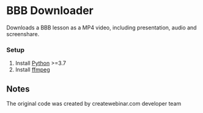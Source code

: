 # BBB Downloader

Downloads a BBB lesson as a MP4 video, including presentation, audio and screenshare.


### Setup
1. Install [Python](https://www.python.org/) >=3.7
2. Install [ffmpeg](https://github.com/C0D3D3V/Moodle-Downloader-2/wiki/Installing-ffmpeg)

## Notes
The original code was created by createwebinar.com developer team